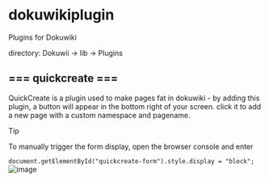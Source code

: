 # dokuwikiplugin
Plugins for Dokuwiki

directory:
Dokuwii -> lib -> Plugins
## === quickcreate ===

QuickCreate is a plugin used to make pages fat in dokuwiki - by adding this plugin, a button will appear in the bottom right of your screen. click it to add a new page with a custom namespace and pagename.
>[!tip]
>To manually trigger the form display, open the browser console and enter

```document.getElementById("quickcreate-form").style.display = "block";```
![image](https://github.com/user-attachments/assets/7abb3f46-4c71-4149-a83a-b4eaf35ef6c2)


